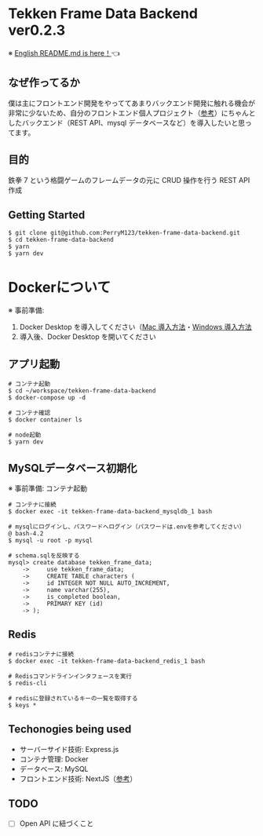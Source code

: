 # Tekken Frame Data Backend ver0.2.3

※ [English README.md is here！](README-english.md)👈

## なぜ作ってるか

僕は主にフロントエンド開発をやっててあまりバックエンド開発に触れる機会が非常に少ないため、自分のフロントエンド個人プロジェクト（[参考](https://github.com/PerryM123/tekken-frame-data)）にちゃんとしたバックエンド（REST API、mysql データベースなど）を導入したいと思ってます。

## 目的

鉄拳 7 という格闘ゲームのフレームデータの元に CRUD 操作を行う REST API 作成

## Getting Started

```
$ git clone git@github.com:PerryM123/tekken-frame-data-backend.git
$ cd tekken-frame-data-backend
$ yarn
$ yarn dev
```

# Dockerについて
※ 事前準備:

1. Docker Desktop を導入してください（[Mac 導入方法](https://qiita.com/gahoh/items/92217e0a887bb81e3155)・[Windows 導入方法](https://qiita.com/gahoh/items/7b21377b5c9e3ffddf4a)
2. 導入後、Docker Desktop を開いてください

## アプリ起動
```
# コンテナ起動
$ cd ~/workspace/tekken-frame-data-backend
$ docker-compose up -d

# コンテナ確認
$ docker container ls

# node起動
$ yarn dev
```

## MySQLデータベース初期化
※ 事前準備: コンテナ起動
```
# コンテナに接続
$ docker exec -it tekken-frame-data-backend_mysqldb_1 bash

# mysqlにログインし、パスワードへログイン（パスワードは.envを参考してください）
@ bash-4.2
$ mysql -u root -p mysql

# schema.sqlを反映する
mysql> create database tekken_frame_data;
    ->     use tekken_frame_data;
    ->     CREATE TABLE characters (
    ->     id INTEGER NOT NULL AUTO_INCREMENT,
    ->     name varchar(255),
    ->     is_completed boolean,
    ->     PRIMARY KEY (id)
    -> );
```

## Redis
```
# redisコンテナに接続
$ docker exec -it tekken-frame-data-backend_redis_1 bash

# Redisコマンドラインインタフェースを実行
$ redis-cli

# redisに登録されているキーの一覧を取得する
$ keys *
```

## Techonogies being used

- サーバーサイド技術: Express.js
- コンテナ管理: Docker
- データベース: MySQL
- フロントエンド技術: NextJS（[参考](https://github.com/PerryM123/tekken-frame-data)）

## TODO

- [ ] Open API に紐づくこと

